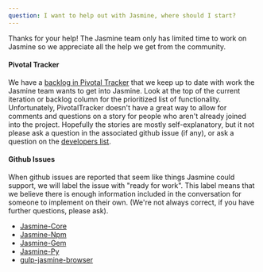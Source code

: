 ```yaml
---
question: I want to help out with Jasmine, where should I start?
---
```


Thanks for your help! The Jasmine team only has limited time to work on Jasmine so we appreciate all the help we get from the community.

#### Pivotal Tracker
We have a [backlog in Pivotal Tracker](https://www.pivotaltracker.com/n/projects/10606) that we keep up to date with work the Jasmine team wants to get into Jasmine.
Look at the top of the current iteration or backlog column for the prioritized list of functionality.
Unfortunately, PivotalTracker doesn't have a great way to allow for comments and questions on a story for people who aren't already joined into the project.
Hopefully the stories are mostly self-explanatory, but it not please ask a question in the associated github issue (if any), or ask a question on the [developers list](https://groups.google.com/forum/#!forum/jasmine-js-dev).

#### Github Issues
When github issues are reported that seem like things Jasmine could support, we will label the issue with "ready for work".
This label means that we believe there is enough information included in the conversation for someone to implement on their own.
(We're not always correct, if you have further questions, please ask).

* [Jasmine-Core](https://github.com/jasmine/jasmine/labels/ready%20for%20work)
* [Jasmine-Npm](https://github.com/jasmine/jasmine-npm/labels/ready%20for%20work)
* [Jasmine-Gem](https://github.com/jasmine/jasmine-gem/labels/ready%20for%20work)
* [Jasmine-Py](https://github.com/jasmine/jasmine-py/labels/ready%20for%20work)
* [gulp-jasmine-browser](https://github.com/jasmine/gulp-jasmine-browser/labels/ready%20for%20work)

